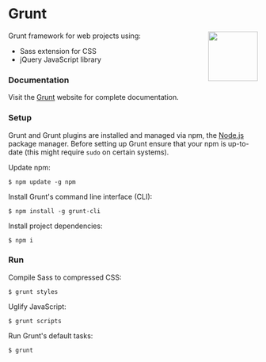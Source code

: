 # Grunt

<img align="right" height="100" src="http://gruntjs.com/img/grunt-logo-no-wordmark.svg">

Grunt framework for web projects using:

- Sass extension for CSS
- jQuery JavaScript library

### Documentation

Visit the [Grunt](http://gruntjs.com/) website for complete documentation.

### Setup

Grunt and Grunt plugins are installed and managed via npm, the [Node.js](http://nodejs.org/) package manager. Before setting up Grunt ensure that your npm is up-to-date (this might require `sudo` on certain systems).

Update npm:

	$ npm update -g npm

Install Grunt's command line interface (CLI):

	$ npm install -g grunt-cli

Install project dependencies:

	$ npm i

### Run

Compile Sass to compressed CSS:

	$ grunt styles

Uglify JavaScript:

	$ grunt scripts

Run Grunt's default tasks:

	$ grunt
